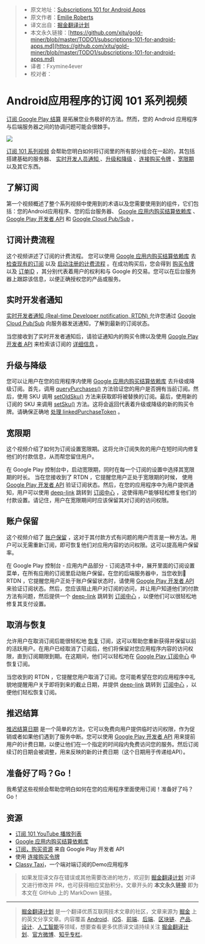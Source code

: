 > * 原文地址：[Subscriptions 101 for Android Apps](https://medium.com/androiddevelopers/subscriptions-101-for-android-apps-b7005a7e93a6)
> * 原文作者：[Emilie Roberts](https://medium.com/@emilieroberts)
> * 译文出自：[掘金翻译计划](https://github.com/xitu/gold-miner)
> * 本文永久链接：[https://github.com/xitu/gold-miner/blob/master/TODO1/subscriptions-101-for-android-apps.md](https://github.com/xitu/gold-miner/blob/master/TODO1/subscriptions-101-for-android-apps.md)
> * 译者：Fxymine4ever
> * 校对者：

# Android应用程序的订阅 101 系列视频

[订阅 Google Play 结算](https://developer.android.com/google/play/billing/billing_subscriptions) 是拓展您业务极好的方法。然而，您的 Android 应用程序与后端服务器之间的协调问题可能会很棘手。

![](https://cdn-images-1.medium.com/max/7448/1*UvuzX1CDUzXPCOc60H9AVA.png)

[订阅 101 系列视频](https://www.youtube.com/playlist?list=PLWz5rJ2EKKc9J8ylTbNo1mnwciEyMbxZG) 会帮助您明白如何将订阅里的所有部分组合在一起的，其包括搭建基础的服务器、 [实时开发人员通知 ](https://developer.android.com/google/play/billing/realtime_developer_notifications)、[升级和降级](https://developer.android.com/google/play/billing/billing_subscriptions#Allow-upgrade) 、[连接购买令牌](https://medium.com/androiddevelopers/implementing-linkedpurchasetoken-correctly-to-prevent-duplicate-subscriptions-82dfbf7167da) 、[宽限期](https://developer.android.com/google/play/billing/billing_subscriptions#account-hold---subscription_on_hold) 以及其它东西。

## 了解订阅

第一个视频概述了整个系列视频中使用到的术语以及您需要使用到的组件，它们包括：您的Android应用程序、您的后台服务器、 [Google 应用内购买结算依赖库](https://developer.android.com/google/play/billing/billing_library_overview) 、[Google Play 开发者 API](https://developers.google.com/android-publisher/) 和 [Google Cloud Pub/Sub](https://developer.android.com/google/play/billing/realtime_developer_notifications) 。

## 订阅计费流程

这个视频讲述了订阅的计费流程。 您可以使用 [Google 应用内购买结算依赖库](https://developer.android.com/google/play/billing/billing_library_overview) 去 [检查现有的订阅](https://developer.android.com/reference/com/android/billingclient/api/BillingClient#queryPurchases(java.lang.String)) 以及 [启动注册的计费流程](https://developer.android.com/reference/com/android/billingclient/api/BillingClient#launchBillingFlow(android.app.Activity,%20com.android.billingclient.api.BillingFlowParams)) 。在成功购买后，您会得到 [购买令牌](https://developer.android.com/google/play/billing/billing_overview#purchase-tokens-and-order-ids) 以及 [订单ID](https://developer.android.com/google/play/billing/billing_overview#purchase-tokens-and-order-ids) ，其分别代表着用户的权利和与 Google 的交易。您可以在后台服务器上跟踪该信息，以便正确授权您的产品或服务。

## 实时开发者通知

[实时开发者通知 (Real-time Developer notification, RTDN) ](https://developer.android.com/google/play/billing/realtime_developer_notifications)允许您通过 [Google Cloud Pub/Sub](https://cloud.google.com/pubsub/docs/) 向服务器发送通知，了解到最新的订阅状态。

当您接收到了实时开发者通知后，请验证通知内的购买令牌以及使用 [Google Play 开发者 API](https://developers.google.com/android-publisher/) 来检索该订阅的 [详细信息](https://developers.google.com/android-publisher/api-ref/purchases/subscriptions) 。

## 升级与降级

您可以让用户在您的应用程序内使用 [Google 应用内购买结算依赖库](https://developer.android.com/google/play/billing/billing_library_overview) 去升级或降级订阅。首先，调用 [queryPurchases()](https://developer.android.com/reference/com/android/billingclient/api/BillingClient#queryPurchases(java.lang.String)) 方法验证您的用户是否拥有当前订阅。然后，使用 SKU 调用 [setOldSku()](https://developer.android.com/reference/com/android/billingclient/api/BillingFlowParams.Builder.html#setOldSku(java.lang.String)) 方法来获取即将被替换的订阅。最后，使用新的订阅的 SKU 来调用 [setSku()](https://developer.android.com/reference/com/android/billingclient/api/BillingFlowParams.Builder.html#setOldSku(java.lang.String)) 方法。这将会返回代表着升级或降级的新的购买令牌。请确保正确地 [处理 linkedPurchaseToken](https://medium.com/androiddevelopers/implementing-linkedpurchasetoken-correctly-to-prevent-duplicate-subscriptions-82dfbf7167da) 。

## 宽限期

这个视频介绍了如何为订阅设置宽限期。这将允许订阅失败的用户在短时间内修复他们的付款信息，从而帮您留住用户。

在 Google Play 控制台中，启动宽限期，同时在每一个订阅的设置中选择其宽限期的时长。 当在您接收到了 RTDN ，它提醒您用户正处于宽限期的时候， 使用 [Google Play 开发者 API](https://developers.google.com/android-publisher/) 验证订阅状态。然后，在您的应用程序中为用户提供通知，用户可以使用 [deep-link](https://developer.android.com/google/play/billing/billing_subscriptions#deep-links-manage-subs) 跳转到 [订阅中心](https://play.google.com/store/account/subscriptions) ，这使得用户能够轻松修复他们的付款设置。请记住，用户在宽限期间时应该保留其对订阅的访问权限。

## 账户保留

这个视频介绍了 [账户保留](https://developer.android.com/google/play/billing/billing_subscriptions#account-hold---subscription_on_hold) ，这对于其付款方式有问题的用户而言是一种方法。用户可以无需重新订阅，即可恢复他们对应用内容的访问权限。这可以提高用户保留率。

在 Google Play 控制台 - 应用内产品部分 - 订阅选项卡中，展开里面的订阅设置菜单，在所有应用的订阅里启动账户保留。在您的后端服务器中，当您收到 RTDN ，它提醒您用户正处于账户保留状态时，请使用 [Google Play 开发者 API](https://developers.google.com/android-publisher/) 来验证订阅状态。然后，您应该阻止用户对订阅的访问，并让用户知道他们的付款方法有问题，然后提供一个 [deep-link](https://developer.android.com/google/play/billing/billing_subscriptions#deep-links-manage-subs) 跳转到 [订阅中心](https://play.google.com/store/account/subscriptions) ，以便他们可以很轻松地修复其支付设置。

## 取消与恢复

允许用户在取消订阅后能很轻松地 [恢复](https://developer.android.com/google/play/billing/billing_subscriptions#restore) 订阅，这可以帮助您重新获得并保留以前的活跃用户。在用户已经取消了订阅后，他们将保留对您应用程序内容的访问权限，直到订阅期限到期。在这期间，他们可以轻松地在 [Google Play 订阅中心](https://play.google.com/store/account/subscriptions) 中恢复订阅。

当您收到的 RTDN ，它提醒您用户取消了订阅。您可能希望在您的应用程序中礼貌地提醒用户关于即将到来的截止日期，并提供 [deep-link](https://developer.android.com/google/play/billing/billing_subscriptions#deep-links-manage-subs) 跳转到 [订阅中心](https://play.google.com/store/account/subscriptions) ，以便他们轻松恢复订阅。

## 推迟结算

[推迟结算日期](https://developer.android.com/google/play/billing/billing_subscriptions#Defer) 是一个简单的方法，它可以免费向用户提供临时访问权限，作为促销或者如果他们遇到了服务中断。您可以使用 [Google Play 开发者 API](https://developers.google.com/android-publisher/api-ref/purchases/subscriptions/defer) 用来提前用户的计费日期，以便让他们在一个指定的时间段内免费访问您的服务。然后订阅续订的日期会被调整，用来反映的新的计费日期（这个日期用于传递给API）。

## 准备好了吗？Go！

我希望这些视频会帮助您明白如何在您的应用程序里面使用订阅！准备好了吗？Go！

## 资源

* [订阅 101 YouTube 播放列表](https://www.youtube.com/playlist?list=PLWz5rJ2EKKc9J8ylTbNo1mnwciEyMbxZG)
* [Google 应用内购买结算依赖库](https://developer.android.com/google/play/billing/billing_library_overview)
* [订阅，购买资源](https://developers.google.com/android-publisher/api-ref/purchases/subscriptions#resource) 来自 Google Play 开发者 API
* 使用 [连接购买令牌](https://medium.com/androiddevelopers/implementing-linkedpurchasetoken-correctly-to-prevent-duplicate-subscriptions-82dfbf7167da)
* [Classy Taxi](https://github.com/googlesamples/android-play-billing/tree/master/ClassyTaxi)，一个端对端订阅的Demo应用程序

> 如果发现译文存在错误或其他需要改进的地方，欢迎到 [掘金翻译计划](https://github.com/xitu/gold-miner) 对译文进行修改并 PR，也可获得相应奖励积分。文章开头的 **本文永久链接** 即为本文在 GitHub 上的 MarkDown 链接。

---

> [掘金翻译计划](https://github.com/xitu/gold-miner) 是一个翻译优质互联网技术文章的社区，文章来源为 [掘金](https://juejin.im) 上的英文分享文章。内容覆盖 [Android](https://github.com/xitu/gold-miner#android)、[iOS](https://github.com/xitu/gold-miner#ios)、[前端](https://github.com/xitu/gold-miner#前端)、[后端](https://github.com/xitu/gold-miner#后端)、[区块链](https://github.com/xitu/gold-miner#区块链)、[产品](https://github.com/xitu/gold-miner#产品)、[设计](https://github.com/xitu/gold-miner#设计)、[人工智能](https://github.com/xitu/gold-miner#人工智能)等领域，想要查看更多优质译文请持续关注 [掘金翻译计划](https://github.com/xitu/gold-miner)、[官方微博](http://weibo.com/juejinfanyi)、[知乎专栏](https://zhuanlan.zhihu.com/juejinfanyi)。
